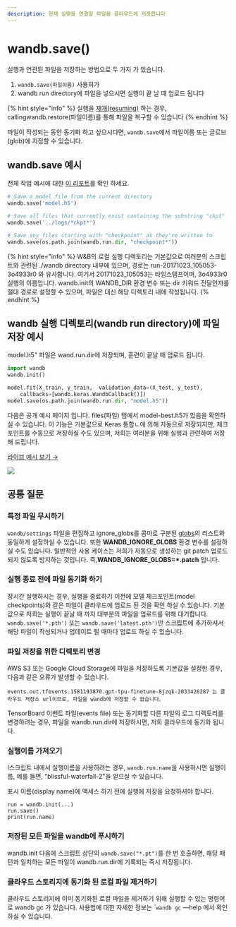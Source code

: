 ```yaml
---
description: 현재 실행을 연결할 파일을 클라우드에 저장합니다
---
```


# wandb.save\(\)

 실행과 연관된 파일을 저장하는 방법으로 두 가지 가 있습니다.

1.  `wandb.save(파일이름)` 사용히가
2. wandb run directory에 파일을 넣으시면 실행이 끝 날 때 업로드 됩니다

{% hint style="info" %}
실행을 [재개\(resuming\)](https://docs.wandb.com/library/advanced/resuming) 하는 경우, callingwandb.restore\(파일이름\)를 통해 파일을 복구할 수 있습니다
{% endhint %}

파일이 작성되는 동안 동기화 하고 싶으시다면, `wandb.save`에서 파일이름 또는 글로브\(glob\)에 지정할 수 있습니다.

##  **wandb.save 예시**

전체 작업 예시에 대한 [이 리포트](https://app.wandb.ai/lavanyashukla/save_and_restore/reports/Saving-and-Restoring-Models-with-W%26B--Vmlldzo3MDQ3Mw)를 확인 하세요.

```python
# Save a model file from the current directory
wandb.save('model.h5')

# Save all files that currently exist containing the substring "ckpt"
wandb.save('../logs/*ckpt*')

# Save any files starting with "checkpoint" as they're written to
wandb.save(os.path.join(wandb.run.dir, "checkpoint*"))
```

{% hint style="info" %}
W&B의 로컬 실행 디렉토리는 기본값으로 여러분의 스크립트와 관련된 ./wandb directory 내부에 있으며, 경로는 run-20171023\_105053-3o4933r0 와 유사합니다. 여기서 20171023\_105053는 타임스탬프이며, 3o4933r0 실행의 이름입니다. wandb.init의 WANDB\_DIR 환경 변수 또는 dir 키워드 전달인자를 절대 경로로 설정할 수 있으며, 파일은 대신 해당 디렉토리 내에 작성됩니다.
{% endhint %}

## **wandb 실행 디렉토리\(wandb run directory\)에 파일 저장 예시**

model.h5" 파일은 wand.run.dir에 저장되며, 훈련이 끝날 때 업로드 됩니다.

```python
import wandb
wandb.init()

model.fit(X_train, y_train,  validation_data=(X_test, y_test),
    callbacks=[wandb.keras.WandbCallback()])
model.save(os.path.join(wandb.run.dir, "model.h5"))
```

다음은 공개 예시 페이지 입니다. files\(파일\) 탭에서 model-best.h5가 있음을 확인하실 수 있습니다. 이 기능은 기본값으로 Keras 통합ㄴ에 의해 자동으로 저장되지만, 체크포인트를 수동으로 저장하실 수도 있으며, 저희는 여러분을 위해 실행과 관련하여 저장해 드립니다.

 [라이브 예시 보기 →](https://app.wandb.ai/wandb/neurips-demo/runs/206aacqo/files)​

![](../.gitbook/assets/image%20%2844%29.png)

## **공통 질문**

###  **특정 파일 무시하기**

 `wandb/settings` 파일을 편집하고 ignore\_globs를 콤마로 구분된 [globs](https://en.wikipedia.org/wiki/Glob_%28programming%29)의 리스트와 동일하게 설정하실 수 있습니다. 또한 **WANDB\_IGNORE\_GLOBS** 환경 변수를 설정하실 수도 있습니다. 일반적인 사용 케이스는 저희가 자동으로 생성하는 git patch 업로드 되지 않도록 방지하는 것입니다. 즉,**WANDB\_IGNORE\_GLOBS=\*.patch** 입니다.  


###  **실행 종료 전에 파일 동기화 하기**

 장시간 실행하시는 경우, 실행을 종료하기 이전에 모델 체크포인트\(model checkpoints\)와 같은 파일이 클라우드에 업로드 된 것을 확인 하실 수 있습니다. 기본값으로 저희는 실행이 끝날 때 까지 대부분의 파일을 업로드를 위해 대기합니다. `wandb.save('*.pth')` 또는 `wandb.save('latest.pth')`만 스크립트에 추가하셔서 해당 파일이 작성되거나 업데이트 될 때마다 업로드 하실 수 있습니다.

###  **파일 저장을 위한 디렉토리 변경**

AWS S3 또는 Google Cloud Storage에 파일을 저장하도록 기본값을 설정한 경우, 다음과 같은 오류가 발생할 수 있습니다.

`events.out.tfevents.1581193870.gpt-tpu-finetune-8jzqk-2033426287 는 클라우드 저장소 url이므로, 파일을 wandb에 저장할 수 없습니다`.

TensorBoard 이벤트 파일\(events file\) 또는 동기화할 다른 파일의 로그 디렉토리를 변경하려는 경우, 파일을 wandb.run.dir에 저장하시면, 저희 클라우드에 동기화 됩니다.

###  **실행이름 가져오기**

I스크립트 내에서 실행이름을 사용하려는 경우, `wandb.run.name`을 사용하시면 실행이름, 예를 들면, "blissful-waterfall-2"을 얻으실 수 있습니다.

표시 이름\(display name\)에 액세스 하기 전에 실행에 저장을 요청하셔야 합니다.

```text
run = wandb.init(...)
run.save()
print(run.name)
```

###  **저장된 모든 파일을 wandb에 푸시하기**

wandb.init 다음에 스크립트 상단의 `wandb.save("*.pt")`를 한 번 호출하면, 해당 패턴과 일치하는 모든 파일이 wandb.run.dir에 기록되는 즉시 저장됩니다.

### **클라우드 스토리지에 동기화 된 로컬 파일 제거하기**

 클라우드 스토리지에 이미 동기화된 로컬 파일을 제거하기 위해 실행할 수 있는 명령어로 wandb gc 가 있습니다. 사용법에 대한 자세한 정보는 \``wandb gc` —help 에서 확인하실 수 있습니다.

